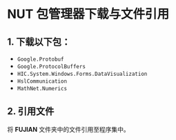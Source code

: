 # NUT 包管理器下载与文件引用

## 1. 下载以下包：
- `Google.Protobuf`  
- `Google.ProtocolBuffers`  
- `HIC.System.Windows.Forms.DataVisualization`  
- `HslCommunication`  
- `MathNet.Numerics`  

## 2. 引用文件  
将 **FUJIAN** 文件夹中的文件引用至程序集中。

